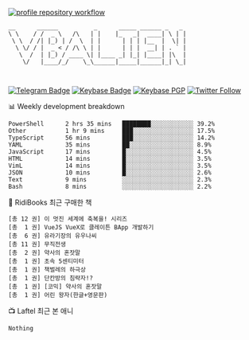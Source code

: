 [![profile repository workflow](https://github.com/vbalien/vbalien/actions/workflows/push.yml/badge.svg)](https://github.com/vbalien/vbalien/actions/workflows/push.yml)
```
__      ______          _      _____ ______ _   _ 
\ \    / /  _ \   /\   | |    |_   _|  ____| \ | |
 \ \  / /| |_) | /  \  | |      | | | |__  |  \| |
  \ \/ / |  _ < / /\ \ | |      | | |  __| | . ` |
   \  /  | |_) / ____ \| |____ _| |_| |____| |\  |
    \/   |____/_/    \_\______|_____|______|_| \_|
                                                  
                                                  
```
[![Telegram Badge](https://img.shields.io/badge/-Telegram-2CA5E0?logo=telegram)](https://t.me/vbalien)
[![Keybase Badge](https://img.shields.io/badge/-Keybase-33A0FF?logo=keybase&logoColor=white)](https://keybase.io/vbalien)
[![Keybase PGP](https://img.shields.io/keybase/pgp/vbalien)](http://sks.pod02.fleetstreetops.com/pks/lookup?search=0xE98CF73DE1E36F7D1B8A383AFD987F8DBE513071&fingerprint=on&op=index)
[![Twitter Follow](https://img.shields.io/twitter/follow/_elnyan)](https://twitter.com/_elnyan)

📊 Weekly development breakdown
```
PowerShell      2 hrs 35 mins   ████████░░░░░░░░░░░░ 39.2%
Other           1 hr 9 mins     ███░░░░░░░░░░░░░░░░░ 17.5%
TypeScript      56 mins         ███░░░░░░░░░░░░░░░░░ 14.2%
YAML            35 mins         ██░░░░░░░░░░░░░░░░░░ 8.9%
JavaScript      17 mins         █░░░░░░░░░░░░░░░░░░░ 4.5%
HTML            14 mins         █░░░░░░░░░░░░░░░░░░░ 3.5%
VimL            14 mins         █░░░░░░░░░░░░░░░░░░░ 3.5%
JSON            10 mins         █░░░░░░░░░░░░░░░░░░░ 2.6%
Text            9 mins          ░░░░░░░░░░░░░░░░░░░░ 2.3%
Bash            8 mins          ░░░░░░░░░░░░░░░░░░░░ 2.2%
```
📖 RidiBooks 최근 구매한 책
```
[총 12 권] 이 멋진 세계에 축복을! 시리즈 
[총  1 권] VueJS VueX로 클레이튼 BApp 개발하기 
[총  6 권] 유라기장의 유우나씨 
[총 11 권] 무직전생 
[총  2 권] 약사의 혼잣말 
[총  1 권] 초속 5센티미터 
[총  1 권] 책벌레의 하극상 
[총  1 권] 단칸방의 침략자!? 
[총  1 권] [코믹] 약사의 혼잣말 
[총  1 권] 어린 왕자(한글+영문판) 
```
📺 Laftel 최근 본 애니
```
Nothing
```
